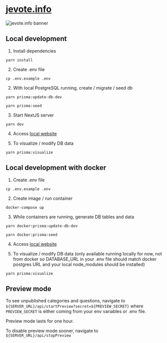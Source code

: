 # [jevote.info](https://jevote.info)
![jevote.info banner](https://jevote.info/sharingCover.png)

## Local development

1. Install dependencies

```shell-session
yarn install
```

2. Create .env file

```shell-session
cp .env.example .env
```

2. With local PostgreSQL running, create / migrate / seed db

```shell-session
yarn prisma:update-db-dev
```

```shell-session
yarn prisma:seed
```

3. Start NextJS server

```shell-session
yarn dev
```

4. Access [local website](http://localhost:3000)

5. To visualize / modify DB data

```shell-session
yarn prisma:visualize
```

## Local development with docker

1. Create .env file

```shell-session
cp .env.example .env
```

2. Create image / run container

```shell-session
docker-compose up
```

3. While containers are running, generate DB tables and data

```shell-session
yarn docker:prisma:update-db-dev
```

```shell-session
yarn docker:prisma:seed
```

4. Access [local website](http://localhost:3000)

5. To visualize / modify DB data (only available running locally for now, not from docker so DATABASE_URL in your .env file should match docker postgres URL and your local node_modules should be installed)

```shell-session
yarn prisma:visualize
```

## Preview mode

To see unpublished categories and questions, navigate to `${SERVER_URL}/api/startPreview?secret=${PREVIEW_SECRET}`
where `PREVIEW_SECRET` is either coming from your env variables or .env file.

Preview mode lasts for one hour.

To disable preview mode sooner, navigate to `${SERVER_URL}/api/stopPreview`
